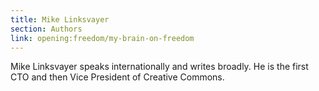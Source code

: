 ```yaml
---
title: Mike Linksvayer
section: Authors
link: opening:freedom/my-brain-on-freedom
---
```


Mike Linksvayer speaks internationally and writes broadly. He is the first CTO
and then Vice President of Creative Commons.



